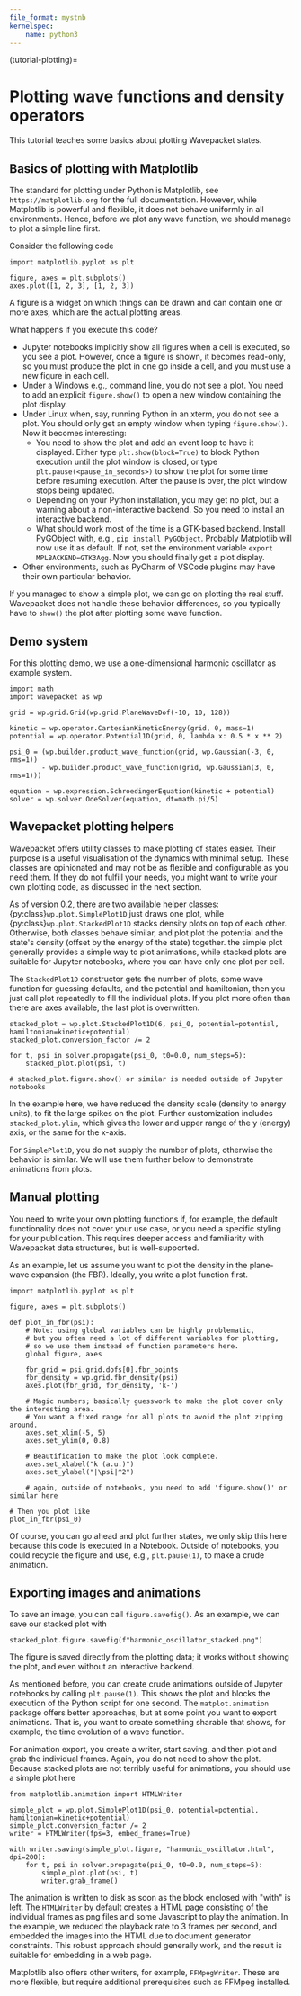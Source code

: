 ```yaml
---
file_format: mystnb
kernelspec:
    name: python3
---
```


(tutorial-plotting)=

# Plotting wave functions and density operators

This tutorial teaches some basics about plotting Wavepacket states.

## Basics of plotting with Matplotlib

The standard for plotting under Python is Matplotlib, see `https://matplotlib.org` for the full documentation.
However, while Matplotlib is powerful and flexible, it does not behave uniformly in all environments.
Hence, before we plot any wave function, we should manage to plot a simple line first.

Consider the following code

```{code-cell}
import matplotlib.pyplot as plt

figure, axes = plt.subplots()
axes.plot([1, 2, 3], [1, 2, 3])
```

A figure is a widget on which things can be drawn and can contain one or more axes, which are the actual plotting
areas.

What happens if you execute this code?

* Jupyter notebooks implicitly show all figures when a cell is executed, so you see a plot.
  However, once a figure is shown, it becomes read-only, so you must produce the plot in one go inside a cell,
  and you must use a new figure in each cell.
* Under a Windows e.g., command line, you do not see a plot.
  You need to add an explicit `figure.show()` to open a new window containing the plot display.
* Under Linux when, say, running Python in an xterm, you do not see a plot.
  You should only get an empty window when typing `figure.show()`.
  Now it becomes interesting:
    * You need to show the plot and add an event loop to have it displayed.
      Either type `plt.show(block=True)` to block Python execution until the plot window is closed,
      or type `plt.pause(<pause_in_seconds>)` to show the plot for some time before resuming execution.
      After the pause is over, the plot window stops being updated.
    * Depending on your Python installation, you may get no plot, but a warning about a non-interactive backend.
      So you need to install an interactive backend.
    * What should work most of the time is a GTK-based backend.
      Install PyGObject with, e.g., `pip install PyGObject`. Probably Matplotlib will now use it as default.
      If not, set the environment variable `export MPLBACKEND=GTK3Agg`. Now you should finally get a plot display.
* Other environments, such as PyCharm of VSCode plugins may have their own particular behavior.

If you managed to show a simple plot, we can go on plotting the real stuff.
Wavepacket does not handle these behavior differences, so you typically have to `show()` the plot
after plotting some wave function.

## Demo system

For this plotting demo, we use a one-dimensional harmonic oscillator as example system.

```{code-cell}
import math
import wavepacket as wp

grid = wp.grid.Grid(wp.grid.PlaneWaveDof(-10, 10, 128))

kinetic = wp.operator.CartesianKineticEnergy(grid, 0, mass=1)
potential = wp.operator.Potential1D(grid, 0, lambda x: 0.5 * x ** 2)

psi_0 = (wp.builder.product_wave_function(grid, wp.Gaussian(-3, 0, rms=1))
        - wp.builder.product_wave_function(grid, wp.Gaussian(3, 0, rms=1)))

equation = wp.expression.SchroedingerEquation(kinetic + potential)
solver = wp.solver.OdeSolver(equation, dt=math.pi/5) 
```

## Wavepacket plotting helpers

Wavepacket offers utility classes to make plotting of states easier.
Their purpose is a useful visualisation of the dynamics with minimal setup.
These classes are opinionated and may not be as flexible and configurable as you need them.
If they do not fulfill your needs, you might want to write your own plotting code, as discussed in the next section.

As of version 0.2, there are two available helper classes: {py:class}`wp.plot.SimplePlot1D` just draws one plot,
while {py:class}`wp.plot.StackedPlot1D` stacks density plots on top of each other.
Otherwise, both classes behave similar, and plot plot the potential and the state's density
(offset by the energy of the state) together.
the simple plot generally provides a simple way to plot animations, while stacked plots are suitable for
Jupyter notebooks, where you can have only one plot per cell.

The `StackedPlot1D` constructor gets the number of plots, some wave function for guessing defaults, and the
potential and hamiltonian, then you just call plot repeatedly to fill the individual plots.
If you plot more often than there are axes available, the last plot is overwritten.

```{code-cell}
stacked_plot = wp.plot.StackedPlot1D(6, psi_0, potential=potential, hamiltonian=kinetic+potential)
stacked_plot.conversion_factor /= 2

for t, psi in solver.propagate(psi_0, t0=0.0, num_steps=5):
    stacked_plot.plot(psi, t)

# stacked_plot.figure.show() or similar is needed outside of Jupyter notebooks
```

In the example here, we have reduced the density scale (density to energy units), to fit the large spikes on the plot.
Further customization includes `stacked_plot.ylim`, which gives the lower and upper range of the y (energy) axis,
or the same for the x-axis.

For `SimplePlot1D`, you do not supply the number of plots, otherwise the behavior is similar.
We will use them further below to demonstrate animations from plots.

## Manual plotting

You need to write your own plotting functions if, for example, the default functionality does not cover your use case,
or you need a specific styling for your publication. This requires deeper access and familiarity with
Wavepacket data structures, but is well-supported.

As an example, let us assume you want to plot the density in the plane-wave expansion (the FBR).
Ideally, you write a plot function first.

```{code-cell}
import matplotlib.pyplot as plt

figure, axes = plt.subplots()

def plot_in_fbr(psi):
    # Note: using global variables can be highly problematic,
    # but you often need a lot of different variables for plotting,
    # so we use them instead of function parameters here.
    global figure, axes
    
    fbr_grid = psi.grid.dofs[0].fbr_points
    fbr_density = wp.grid.fbr_density(psi)
    axes.plot(fbr_grid, fbr_density, 'k-')
    
    # Magic numbers; basically guesswork to make the plot cover only the interesting area.
    # You want a fixed range for all plots to avoid the plot zipping around.
    axes.set_xlim(-5, 5)
    axes.set_ylim(0, 0.8)

    # Beautification to make the plot look complete.
    axes.set_xlabel("k (a.u.)")
    axes.set_ylabel("|\psi|^2")
    
    # again, outside of notebooks, you need to add 'figure.show()' or similar here

# Then you plot like
plot_in_fbr(psi_0)
```

Of course, you can go ahead and plot further states, we only skip this here because this code is executed in a Notebook.
Outside of notebooks, you could recycle the figure and use, e.g., `plt.pause(1)`, to make a crude animation.

## Exporting images and animations

To save an image, you can call `figure.savefig()`.
As an example, we can save our stacked plot with

```{code-cell}
stacked_plot.figure.savefig(f"harmonic_oscillator_stacked.png")
```

The figure is saved directly from the plotting data;
it works without showing the plot, and even without an interactive backend.

As mentioned before, you can create crude animations outside of Jupyter notebooks by calling `plt.pause(1)`.
This shows the plot and blocks the execution of the Python script for one second.
The `matplot.animation` package offers better approaches, but at some point you want to export animations.
That is, you want to create something sharable that shows, for example, the time evolution of a wave function.

For animation export, you create a writer, start saving, and then plot and grab the individual frames.
Again, you do not need to show the plot.
Because stacked plots are not terribly useful for animations, you should use a simple plot here

```{code-cell}
from matplotlib.animation import HTMLWriter

simple_plot = wp.plot.SimplePlot1D(psi_0, potential=potential, hamiltonian=kinetic+potential)
simple_plot.conversion_factor /= 2
writer = HTMLWriter(fps=3, embed_frames=True)

with writer.saving(simple_plot.figure, "harmonic_oscillator.html", dpi=200): 
    for t, psi in solver.propagate(psi_0, t0=0.0, num_steps=5):
        simple_plot.plot(psi, t)
        writer.grab_frame()
```

The animation is written to disk as soon as the block enclosed with "with" is left.
The `HTMLWriter` by default creates [a HTML page](harmonic_oscillator.html) consisting of the individual
frames as png files and some Javascript to play the animation.
In the example, we reduced the playback rate to 3 frames per second, and embedded the images
into the HTML due to document generator constraints.
This robust approach should generally work, and the result is suitable for embedding in a web page.

Matplotlib also offers other writers, for example, `FFMpegWriter`.
These are more flexible, but require additional prerequisites such as FFMpeg installed.

